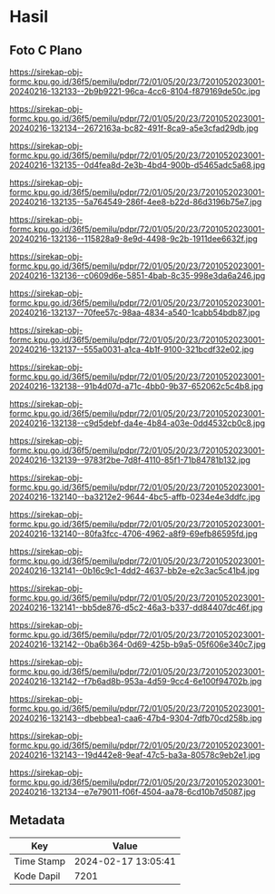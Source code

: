 # Hasil

## Foto C Plano

https://sirekap-obj-formc.kpu.go.id/36f5/pemilu/pdpr/72/01/05/20/23/7201052023001-20240216-132133--2b9b9221-96ca-4cc6-8104-f879169de50c.jpg

https://sirekap-obj-formc.kpu.go.id/36f5/pemilu/pdpr/72/01/05/20/23/7201052023001-20240216-132134--2672163a-bc82-491f-8ca9-a5e3cfad29db.jpg

https://sirekap-obj-formc.kpu.go.id/36f5/pemilu/pdpr/72/01/05/20/23/7201052023001-20240216-132135--0d4fea8d-2e3b-4bd4-900b-d5465adc5a68.jpg

https://sirekap-obj-formc.kpu.go.id/36f5/pemilu/pdpr/72/01/05/20/23/7201052023001-20240216-132135--5a764549-286f-4ee8-b22d-86d3196b75e7.jpg

https://sirekap-obj-formc.kpu.go.id/36f5/pemilu/pdpr/72/01/05/20/23/7201052023001-20240216-132136--115828a9-8e9d-4498-9c2b-1911dee6632f.jpg

https://sirekap-obj-formc.kpu.go.id/36f5/pemilu/pdpr/72/01/05/20/23/7201052023001-20240216-132136--c0609d6e-5851-4bab-8c35-998e3da6a246.jpg

https://sirekap-obj-formc.kpu.go.id/36f5/pemilu/pdpr/72/01/05/20/23/7201052023001-20240216-132137--70fee57c-98aa-4834-a540-1cabb54bdb87.jpg

https://sirekap-obj-formc.kpu.go.id/36f5/pemilu/pdpr/72/01/05/20/23/7201052023001-20240216-132137--555a0031-a1ca-4b1f-9100-321bcdf32e02.jpg

https://sirekap-obj-formc.kpu.go.id/36f5/pemilu/pdpr/72/01/05/20/23/7201052023001-20240216-132138--91b4d07d-a71c-4bb0-9b37-652062c5c4b8.jpg

https://sirekap-obj-formc.kpu.go.id/36f5/pemilu/pdpr/72/01/05/20/23/7201052023001-20240216-132138--c9d5debf-da4e-4b84-a03e-0dd4532cb0c8.jpg

https://sirekap-obj-formc.kpu.go.id/36f5/pemilu/pdpr/72/01/05/20/23/7201052023001-20240216-132139--9783f2be-7d8f-4110-85f1-71b84781b132.jpg

https://sirekap-obj-formc.kpu.go.id/36f5/pemilu/pdpr/72/01/05/20/23/7201052023001-20240216-132140--ba3212e2-9644-4bc5-affb-0234e4e3ddfc.jpg

https://sirekap-obj-formc.kpu.go.id/36f5/pemilu/pdpr/72/01/05/20/23/7201052023001-20240216-132140--80fa3fcc-4706-4962-a8f9-69efb86595fd.jpg

https://sirekap-obj-formc.kpu.go.id/36f5/pemilu/pdpr/72/01/05/20/23/7201052023001-20240216-132141--0b16c9c1-4dd2-4637-bb2e-e2c3ac5c41b4.jpg

https://sirekap-obj-formc.kpu.go.id/36f5/pemilu/pdpr/72/01/05/20/23/7201052023001-20240216-132141--bb5de876-d5c2-46a3-b337-dd84407dc46f.jpg

https://sirekap-obj-formc.kpu.go.id/36f5/pemilu/pdpr/72/01/05/20/23/7201052023001-20240216-132142--0ba6b364-0d69-425b-b9a5-05f606e340c7.jpg

https://sirekap-obj-formc.kpu.go.id/36f5/pemilu/pdpr/72/01/05/20/23/7201052023001-20240216-132142--f7b6ad8b-953a-4d59-9cc4-6e100f94702b.jpg

https://sirekap-obj-formc.kpu.go.id/36f5/pemilu/pdpr/72/01/05/20/23/7201052023001-20240216-132143--dbebbea1-caa6-47b4-9304-7dfb70cd258b.jpg

https://sirekap-obj-formc.kpu.go.id/36f5/pemilu/pdpr/72/01/05/20/23/7201052023001-20240216-132143--19d442e8-9eaf-47c5-ba3a-80578c9eb2e1.jpg

https://sirekap-obj-formc.kpu.go.id/36f5/pemilu/pdpr/72/01/05/20/23/7201052023001-20240216-132134--e7e79011-f06f-4504-aa78-6cd10b7d5087.jpg


## Metadata

| Key        | Value               |
| ---------- | ------------------- |
| Time Stamp | 2024-02-17 13:05:41 |
| Kode Dapil | 7201                |



